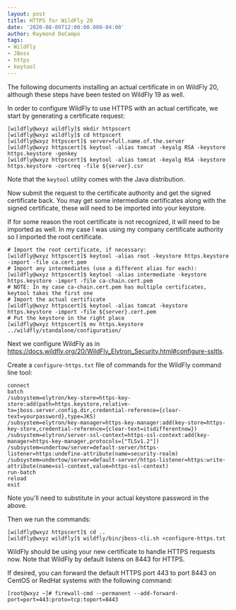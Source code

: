 ```yaml
---
layout: post
title: HTTPS for WildFly 20
date: '2020-08-09T12:00:00.000-04:00'
author: Raymond DeCampo
tags:
- WildFly
- JBoss
- https
- keytool
---
```


The following documents installing an actual certificate in on WildFly 20, although these steps have been tested on WildFly 19 as well.

In order to configure WildFly to use HTTPS with an actual certificate, we start by generating a certificate request:

```shell
[wildfly@wxyz wildfly]$ mkdir httpscert
[wildfly@wxyz wildfly]$ cd httpscert
[wildfly@wxyz httpscert]$ server=full.name.of.the.server
[wildfly@wxyz httpscert]$ keytool -alias tomcat -keyalg RSA -keystore https.keystore -genkey
[wildfly@wxyz httpscert]$ keytool -alias tomcat -keyalg RSA -keystore https.keystore -certreq -file ${server}.csr
```

Note that the `keytool` utility comes with the Java distribution.

Now submit the request to the certificate authority and get the signed certificate back. You may get some intermediate certificates along with the signed certificate, these will need to be imported into your keystore.

If for some reason the root certificate is not recognized, it will need to be imported as well.  In my case I was using my company certificate authority so I imported the root certificate.

```shell
# Import the root certificate, if necessary:
[wildfly@wxyz httpscert]$ keytool -alias root -keystore https.keystore -import -file ca.cert.pem
# Import any intermediates (use a different alias for each):
[wildfly@wxyz httpscert]$ keytool -alias intermediate -keystore https.keystore -import -file ca-chain.cert.pem
# NOTE: In my case ca-chain.cert.pem has multiple certificates, keytool takes the first one
# Import the actual certificate
[wildfly@wxyz httpscert]$ keytool -alias tomcat -keystore https.keystore -import -file ${server}.cert.pem
# Put the keystore in the right place
[wildfly@wxyz httpscert]$ mv https.keystore ../wildfly/standalone/configuration/
```

Next we configure WildFly as in <https://docs.wildfly.org/20/WildFly_Elytron_Security.html#configure-ssltls>.

Create a `configure-https.txt` file of commands for the WildFly command line tool:

```none
connect
batch
/subsystem=elytron/key-store=https-key-store:add(path=https.keystore,relative-to=jboss.server.config.dir,credential-reference={clear-text=yourpassword},type=JKS)
/subsystem=elytron/key-manager=https-key-manager:add(key-store=https-key-store,credential-reference={clear-text=itsdifferentnow})
/subsystem=elytron/server-ssl-context=https-ssl-context:add(key-manager=https-key-manager,protocols=["TLSv1.2"])
/subsystem=undertow/server=default-server/https-listener=https:undefine-attribute(name=security-realm)
/subsystem=undertow/server=default-server/https-listener=https:write-attribute(name=ssl-context,value=https-ssl-context)
run-batch
reload
exit
```

Note you'll need to substitute in your actual keystore password in the above.

Then we run the commands:

```shell
[wildfly@wxyz httpscert]$ cd ..
[wildfly@wxyz wildfly]$ wildfly/bin/jboss-cli.sh <configure-https.txt
```

WildFly should be using your new certificate to handle HTTPS requests now.  Note that WildFly by default listens on 8443 for HTTPS.

If desired, you can forward the default HTTPS port 443 to port 8443 on CentOS or RedHat systems with the following command:

```none
[root@wxyz ~]# firewall-cmd --permanent --add-forward-port=port=443:proto=tcp:toport=8443
```
